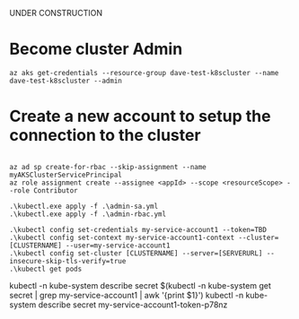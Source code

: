 UNDER CONSTRUCTION


# Become cluster Admin
```
az aks get-credentials --resource-group dave-test-k8scluster --name dave-test-k8scluster --admin
```

# Create a new account to setup the connection to the cluster

```

az ad sp create-for-rbac --skip-assignment --name myAKSClusterServicePrincipal
az role assignment create --assignee <appId> --scope <resourceScope> --role Contributor

.\kubectl.exe apply -f .\admin-sa.yml
.\kubectl.exe apply -f .\admin-rbac.yml
```

```
.\kubectl config set-credentials my-service-account1 --token=TBD
.\kubectl config set-context my-service-account1-context --cluster=[CLUSTERNAME] --user=my-service-account1
.\kubectl config set-cluster [CLUSTERNAME] --server=[SERVERURL] --insecure-skip-tls-verify=true
.\kubectl get pods
```


kubectl -n kube-system describe secret $(kubectl -n kube-system get secret | grep my-service-account1 | awk '{print $1}')
kubectl -n kube-system describe secret my-service-account1-token-p78nz